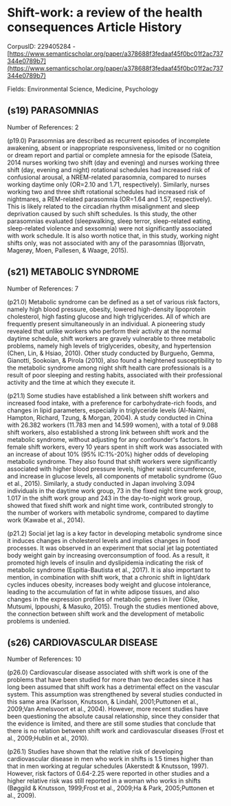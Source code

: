 # Shift-work: a review of the health consequences Article History

CorpusID: 229405284 - [https://www.semanticscholar.org/paper/a378688f3fedaaf45f0bc01f2ac737344e0789b7](https://www.semanticscholar.org/paper/a378688f3fedaaf45f0bc01f2ac737344e0789b7)

Fields: Environmental Science, Medicine, Psychology

## (s19) PARASOMNIAS
Number of References: 2

(p19.0) Parasomnias are described as recurrent episodes of incomplete awakening, absent or inappropriate responsiveness, limited or no cognition or dream report and partial or complete amnesia for the episode (Sateia, 2014 nurses working two shift (day and evening) and nurses working three shift (day, evening and night) rotational schedules had increased risk of confusional arousal, a NREM-related parasomnia, compared to nurses working daytime only (OR=2.10 and 1.71, respectively). Similarly, nurses working two and three shift rotational schedules had increased risk of nightmares, a REM-related parasomnia (OR=1.64 and 1.57, respectively). This is likely related to the circadian rhythm misalignment and sleep deprivation caused by such shift schedules. Is this study, the other parasomnias evaluated (sleepwalking, sleep terror, sleep-related eating, sleep-related violence and sexsomnia) were not significantly associated with work schedule. It is also worth notice that, in this study, working night shifts only, was not associated with any of the parasomnias (Bjorvatn, Magerøy, Moen, Pallesen, & Waage, 2015).
## (s21) METABOLIC SYNDROME
Number of References: 7

(p21.0) Metabolic syndrome can be defined as a set of various risk factors, namely high blood pressure, obesity, lowered high-density lipoprotein cholesterol, high fasting glucose and high triglycerides. All of which are frequently present simultaneously in an individual. A pioneering study revealed that unlike workers who perform their activity at the normal daytime schedule, shift workers are gravely vulnerable to three metabolic problems, namely high levels of triglycerides, obesity, and hypertension (Chen, Lin, & Hsiao, 2010). Other study conducted by Burgueño, Gemma, Gianotti, Sookoian, & Pirola (2010), also found a heightened susceptibility to the metabolic syndrome among night shift health care professionals is a result of poor sleeping and resting habits, associated with their professional activity and the time at which they execute it.

(p21.1) Some studies have established a link between shift workers and increased food intake, with a preference for carbohydrate-rich foods, and changes in lipid parameters, especially in triglyceride levels (Al-Naimi, Hampton, Richard, Tzung, & Morgan, 2004). A study conducted in China with 26.382 workers (11.783 men and 14.599 women), with a total of 9.088 shift workers, also established a strong link between shift work and the metabolic syndrome, without adjusting for any confounder's factors. In female shift workers, every 10 years spent in shift work was associated with an increase of about 10% (95% IC:1%-20%) higher odds of developing metabolic syndrome. They also found that shift workers were significantly associated with higher blood pressure levels, higher waist circumference, and increase in glucose levels, all components of metabolic syndrome (Guo et al., 2015). Similarly, a study conducted in Japan involving 3.094 individuals in the daytime work group, 73 in the fixed night time work group, 1.017 in the shift work group and 243 in the day-to-night work group, showed that fixed shift work and night time work, contributed strongly to the number of workers with metabolic syndrome, compared to daytime work (Kawabe et al., 2014).

(p21.2) Social jet lag is a key factor in developing metabolic syndrome since it induces changes in cholesterol levels and implies changes in food processes. It was observed in an experiment that social jet lag potentiated body weight gain by increasing overconsumption of food. As a result, it promoted high levels of insulin and dyslipidemia indicating the risk of metabolic syndrome (Espitia-Bautista et al., 2017). It is also important to mention, in combination with shift work, that a chronic shift in light/dark cycles induces obesity, increases body weight and glucose intolerance, leading to the accumulation of fat in white adipose tissues, and also changes in the expression profiles of metabolic genes in liver (Oike, Mutsumi, Ippoushi, & Masuko, 2015). Trough the studies mentioned above, the connection between shift work and the development of metabolic problems is undenied.
## (s26) CARDIOVASCULAR DISEASE
Number of References: 10

(p26.0) Cardiovascular disease associated with shift work is one of the problems that have been studied for more than two decades since it has long been assumed that shift work has a detrimental effect on the vascular system. This assumption was strengthened by several studies conducted in this same area (Karlsson, Knutsson, & Lindahl, 2001;Puttonen et al., 2009;Van Amelsvoort et al., 2004). However, more recent studies have been questioning the absolute causal relationship, since they consider that the evidence is limited, and there are still some studies that conclude that there is no relation between shift work and cardiovascular diseases (Frost et al., 2009;Hublin et al., 2010).

(p26.1) Studies have shown that the relative risk of developing cardiovascular disease in men who work in shifts is 1.5 times higher than that in men working at regular schedules (Akerstedt & Knutsson, 1997). However, risk factors of 0.64-2.25 were reported in other studies and a higher relative risk was still reported in a woman who works in shifts (Bøggild & Knutsson, 1999;Frost et al., 2009;Ha & Park, 2005;Puttonen et al., 2009).
